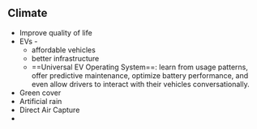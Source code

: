 
## Climate

- Improve quality of life
- EVs - 
	- affordable vehicles
	- better infrastructure
	- ==Universal EV Operating System==: learn from usage patterns, offer predictive maintenance, optimize battery performance, and even allow drivers to interact with their vehicles conversationally.
- Green cover
- Artificial rain
- Direct Air Capture
- 